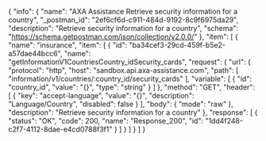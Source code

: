 {
  "info": {
    "name": "AXA Assistance Retrieve security information for a country",
    "_postman_id": "2ef6cf6d-c911-484d-9192-8c9f6975da29",
    "description": "Retrieve security information for a country",
    "schema": "https://schema.getpostman.com/json/collection/v2.0.0/"
  },
  "item": [
    {
      "name": "insurance",
      "item": [
        {
          "id": "ba34cef3-29cd-459f-b5e2-a57dae44bcc6",
          "name": "getInformationV1CountriesCountry_idSecurity_cards",
          "request": {
            "url": {
              "protocol": "http",
              "host": "sandbox.api.axa-assistance.com",
              "path": [
                "information/v1/countries/:country_id/security_cards"
              ],
              "variable": [
                {
                  "id": "country_id",
                  "value": "{}",
                  "type": "string"
                }
              ]
            },
            "method": "GET",
            "header": [
              {
                "key": "accept-language",
                "value": "{}",
                "description": "Language/Country",
                "disabled": false
              }
            ],
            "body": {
              "mode": "raw"
            },
            "description": "Retrieve security information for a country"
          },
          "response": [
            {
              "status": "OK",
              "code": 200,
              "name": "Response_200",
              "id": "1dd4f248-c2f7-4112-8dae-e4cd0788f3f1"
            }
          ]
        }
      ]
    }
  ]
}